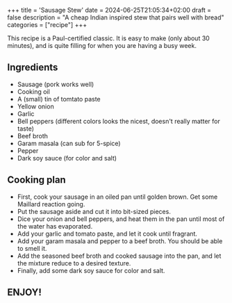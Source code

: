+++
title = 'Sausage Stew'
date = 2024-06-25T21:05:34+02:00
draft = false
description = "A cheap Indian inspired stew that pairs well with bread"
categories = ["recipe"]
+++

This recipe is a Paul-certified classic. It is easy to make (only about 30 minutes), and is quite filling for when you are having a busy week. 

## Ingredients

- Sausage (pork works well)
- Cooking oil
- A (small) tin of tomtato paste
- Yellow onion
- Garlic
- Bell peppers (different colors looks the nicest, doesn't really matter for taste)
- Beef broth
- Garam masala (can sub for 5-spice)
- Pepper
- Dark soy sauce (for color and salt)

## Cooking plan

- First, cook your sausage in an oiled pan until golden brown. Get some Maillard reaction going. 
- Put the sausage aside and cut it into bit-sized pieces. 
- Dice your onion and bell peppers, and heat them in the pan until most of the water has evaporated. 
- Add your garlic and tomato paste, and let it cook until fragrant. 
- Add your garam masala and pepper to a beef broth. You should be able to smell it. 
- Add the seasoned beef broth and cooked sausage into the pan, and let the mixture reduce to a desired texture. 
- Finally, add some dark soy sauce for color and salt. 

## ENJOY!
